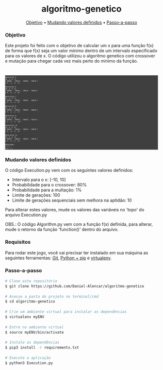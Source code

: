 
<h1 align="center">
  algoritmo-genetico
</h1>

<p align="center">
 <a href="#objetivo">Objetivo</a> •
 <a href="#mudando-valores-definidos">Mudando valores definidos</a> • 
 <a href="#passo-a-passo">Passo-a-passo</a> 
</p>

### Objetivo

<p> Este projeto foi feito com o objetivo de calcular um x para uma função f(x) de forma que f(x) seja um valor mínimo dentro de um intervalo especificado para os valores de x. O código utilizou o algoritmo genetico com crossover e mutação para chegar cada vez mais perto do mínimo da função.</p>

<p align="center">
  <h1 style="display: flex; flex-wrap: wrap;">
    <img alt="Execution" title="#Execution" src="./assets/execution.png" />
  </h1>
</p>

### Mudando valores definidos

O código Execution.py vem com os seguintes valores definidos:

- Intervalo para o x: [-10, 10]
- Probabilidade para o crossover: 80%
- Probabilidade para a multação: 1%
- Limite de gerações: 100
- Limite de gerações sequenciais sem melhora na aptidão: 10

Para alterar estes valores, mude os valores das variáveis no 'topo' do arquivo Execution.py

OBS.: O código Algorithm.py vem com a função f(x) definida, para alterar, mude o retorno da função 'function()' dentro do arquivo.

### Requisitos

Para rodar este jogo, você vai precisar ter instalado em sua máquina as seguintes ferramentas:
[Git](https://git-scm.com), [Python + pip](https://www.python.org/downloads/) e [virtualenv](https://virtualenv.pypa.io/en/latest/).

### Passo-a-passo

```bash
# Clone este repositório
$ git clone https://github.com/Daniel-Alencar/algoritmo-genetico

# Acesse a pasta do projeto no terminal/cmd
$ cd algoritmo-genetico

# Crie um ambiente virtual para instalar as dependências
$ virtualenv myENV

# Entre no ambiente virtual
$ source myENV/bin/activate

# Instale as dependências
$ pip3 install -r requirements.txt

# Execute a aplicação
$ python3 Execution.py
```
